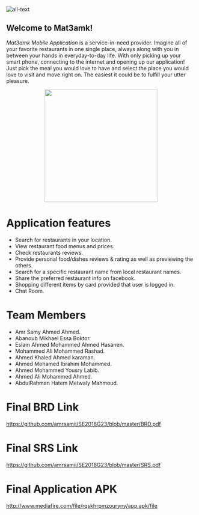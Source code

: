 ![all-text](https://github.com/amrsamii/SE2018G23/blob/master/images/Logo.png)

## Welcome to Mat3amk!

*Mat3amk Mobile Application* is a service-in-need provider. Imagine all of your favorite restaurants in one single place, always along with you in between your hands in everyday-to-day life. With only picking up your smart phone, connecting to the internet and opening up our application!
Just pick the meal you would love to have and select the place you would love to visit and move right on. The easiest it could be to fulfill your utter pleasure.

<p align="center"><img src ="https://github.com/amrsamii/SE2018G23/blob/master/images/Selection_044.png" width="300"/></p>

# Application features

- Search for restaurants in your location.
- View restaurant food menus and prices.
- Check restaurants reviews.
- Provide personal food/dishes reviews & rating as well as previewing the others.
- Search for a specific restaurant name from local restaurant names. 
- Share the preferred restaurant info on facebook.
- Shopping different items by card provided that user is logged in.
- Chat Room.

# Team Members
- Amr Samy Ahmed Ahmed.
- Abanoub Mikhael Essa Boktor.
- Eslam Ahmed Mohammed Ahmed Hasanen.
- Mohammed Ali Mohammed Rashad.
- Ahmed Khaled Ahmed karaman.
- Ahmed Mohamed Ibrahim Mohammed.
- Ahmed Mohammed Yousry Labib.
- Ahmed Ali Mohammed Ahmed.
- AbdulRahman Hatem Metwaly Mahmoud.


# Final BRD Link
https://github.com/amrsamii/SE2018G23/blob/master/BRD.pdf


# Final SRS Link
https://github.com/amrsamii/SE2018G23/blob/master/SRS.pdf

# Final Application APK
http://www.mediafire.com/file/rqskhrpmzouryny/app.apk/file


